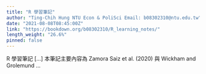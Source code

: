 ```yaml
---
title: "R 學習筆記"
author: "Ting-Chih Hung NTU Econ & PoliSci Email: b08302310@ntu.edu.tw"
date: "2021-08-08T08:45:00Z"
link: "https://bookdown.org/b08302310/R_learning_notes/"
length_weight: "26.6%"
pinned: false
---
```


R 學習筆記 [...] 本筆記主要內容為 Zamora Saiz et al. (2020) 與 Wickham and Grolemund ...
